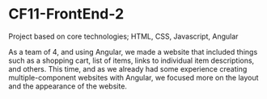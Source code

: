 # CF11-FrontEnd-2

Project based on core technologies; HTML, CSS, Javascript, Angular

As a team of 4, and using Angular, we made a website that included things such as a shopping cart, list of items, links to individual item descriptions, and others. This time, and as we already had some experience creating multiple-component websites with Angular, we focused more on the layout and the appearance of the website.